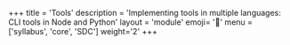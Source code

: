 +++
title = 'Tools'
description = 'Implementing tools in multiple languages: CLI tools in Node and Python'
layout = 'module'
emoji= '🧰'
menu = ['syllabus', 'core', 'SDC']
weight='2'
+++
